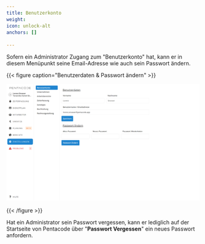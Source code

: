 ```yaml
---
title: Benutzerkonto
weight: 
icon: unlock-alt
anchors: []

---
```

Sofern ein Administrator Zugang zum "Benutzerkonto" hat, kann er in diesem Menüpunkt seine Email-Adresse wie auch sein Passwort ändern.

{{< figure caption="Benutzerdaten & Passwort ändern" >}}

![](/uploads/benutzerkonto.png)

{{< /figure >}}

Hat ein Administrator sein Passwort vergessen, kann er lediglich auf der Startseite von Pentacode über "**Passwort Vergessen**" ein neues Passwort anfordern.